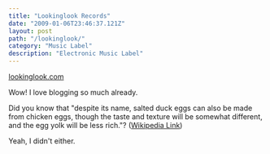 ```yaml
---
title: "Lookinglook Records"
date: "2009-01-06T23:46:37.121Z"
layout: post
path: "/lookinglook/"
category: "Music Label"
description: "Electronic Music Label"
---
```


[lookinglook.com](http://lookinglook.com)

Wow! I love blogging so much already.

Did you know that "despite its name, salted duck eggs can also be made from chicken eggs, though the taste and texture will be somewhat different, and the egg yolk will be less rich."? ([Wikipedia Link](http://en.wikipedia.org/wiki/Salted_duck_egg))

Yeah, I didn't either.
